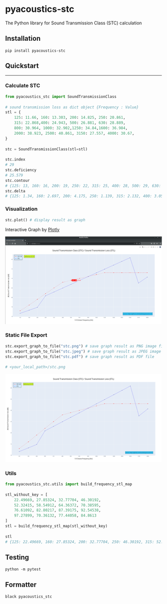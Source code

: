 # pyacoustics-stc
The Python library for Sound Transmission Class (STC) calculation

## Installation
```
pip install pyacoustics-stc
```
## Quickstart
-----
### Calculate STC
```py
from pyacoustics_stc import SoundTransmissionClass

# sound transmission loss as dict object {Frequency : Value}
stl = {
    125: 11.66, 160: 13.303, 200: 14.825, 250: 20.861,
    315: 22.868,400: 24.943, 500: 26.881, 630: 28.889,
    800: 30.964, 1000: 32.902,1250: 34.84,1600: 36.984,
    2000: 38.923, 2500: 40.861, 3150: 27.557, 4000: 30.67,
}

stc = SoundTransmissionClass(stl=stl)

stc.index
# 29
stc.deficiency
# 25.579
stc.contour
# {125: 13, 160: 16, 200: 19, 250: 22, 315: 25, 400: 28, 500: 29, 630: 30, 800: 31, 1000: 32, 1250: 33, 1600: 33, 2000: 33, 2500: 33, 3150: 33, 4000: 33}
stc.delta
# {125: 1.34, 160: 2.697, 200: 4.175, 250: 1.139, 315: 2.132, 400: 3.057, 500: 2.119, 630: 1.111, 800: 0.036, 1000: 0, 1250: 0, 1600: 0, 2000: 0, 2500: 0, 3150: 5.443, 4000: 2.33}

```
### Visualization
```py
stc.plot() # display result as graph
```
Interactive Graph by [Plotly](https://plotly.com/)

![Interactive Graph on Browser](https://raw.githubusercontent.com/bozzlab/pyacoustics-stc/main/graph_on_browser.png)

### Static File Export

```py
stc.export_graph_to_file("stc.png") # save graph result as PNG image file
stc.export_graph_to_file("stc.jpeg") # save graph result as JPEG image file
stc.export_graph_to_file("stc.pdf") # save graph result as PDF file

# <your_local_path>/stc.png
```
![Sound Transimission Class Graph](https://raw.githubusercontent.com/bozzlab/pyacoustics-stc/main/stc.png)


### Utils 
```py
from pyacoustics_stc.utils import build_frequency_stl_map

stl_without_key = [
    22.49669, 27.85324, 32.77704, 46.30192, 
    52.32415, 58.54912, 64.36372, 70.38595, 
    76.61092, 82.80217, 87.39175, 92.54538, 
    97.27899, 70.36132, 77.44058, 84.8613
]
stl = build_frequency_stl_map(stl_without_key)

stl
# {125: 22.49669, 160: 27.85324, 200: 32.77704, 250: 46.30192, 315: 52.32415, 400: 58.54912, 500: 64.36372, 630: 70.38595, 800: 76.61092, 1000: 82.80217, 1250: 87.39175, 1600: 92.54538, 2000: 97.27899, 2500: 70.36132, 3150: 77.44058, 4000: 84.8613}

```

## Testing
```
python -m pytest
```

## Formatter
```
black pyacoustics_stc 
```